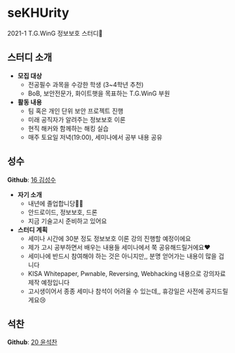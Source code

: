 # seKHUrity
2021-1 T.G.WinG 정보보호 스터디🔐

## 스터디 소개
- **모집 대상**
    - 전공필수 과목을 수강한 학생 (3~4학년 추천)
    - BoB, 보안전문가, 화이트햇을 목표하는 T.G.WinG 부원
- **활동 내용**
    - 팀 혹은 개인 단위 보안 프로젝트 진행
    - 미래 공직자가 알려주는 정보보호 이론
    - 현직 해커와 함께하는 해킹 실습
    - 매주 토요일 저녁(19:00), 세미나에서 공부 내용 공유

## 성수
**Github**: [16 김성수](https://github.com/korkeep)
- **자기 소개**
    - 내년에 졸업합니당👨‍🎓
    - 안드로이드, 정보보호, 드론
    - 지금 기술고시 준비하고 있어요
- **스터디 계획**
    - 세미나 시간에 30분 정도 정보보호 이론 강의 진행할 예정이에요
    - 제가 고시 공부하면서 배우는 내용들 세미나에서 쭉 공유해드릴거에요❤️
    - 세미나에 반드시 참여해야 하는 것은 아니지만,, 분명 얻어가는 내용이 많을 겁니다
    - KISA Whitepaper, Pwnable, Reversing, Webhacking 내용으로 강의자료 제작 예정입니다
    - 고시생이어서 종종 세미나 참석이 어려울 수 있는데,, 휴강일은 사전에 공지드릴게요😢

## 석찬
**Github**: [20 윤석찬](https://github.com/ch4n3-yoon)
<!-- 여기에다 쭉 써주면 되어용~~ -->
